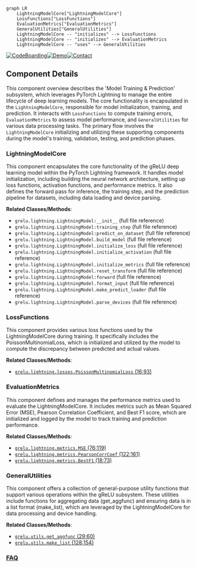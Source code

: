 ```mermaid
graph LR
    LightningModelCore["LightningModelCore"]
    LossFunctions["LossFunctions"]
    EvaluationMetrics["EvaluationMetrics"]
    GeneralUtilities["GeneralUtilities"]
    LightningModelCore -- "initializes" --> LossFunctions
    LightningModelCore -- "initializes" --> EvaluationMetrics
    LightningModelCore -- "uses" --> GeneralUtilities
```
[![CodeBoarding](https://img.shields.io/badge/Generated%20by-CodeBoarding-9cf?style=flat-square)](https://github.com/CodeBoarding/GeneratedOnBoardings)[![Demo](https://img.shields.io/badge/Try%20our-Demo-blue?style=flat-square)](https://www.codeboarding.org/demo)[![Contact](https://img.shields.io/badge/Contact%20us%20-%20contact@codeboarding.org-lightgrey?style=flat-square)](mailto:contact@codeboarding.org)

## Component Details

This component overview describes the 'Model Training & Prediction' subsystem, which leverages PyTorch Lightning to manage the entire lifecycle of deep learning models. The core functionality is encapsulated in the `LightningModelCore`, responsible for model initialization, training, and prediction. It interacts with `LossFunctions` to compute training errors, `EvaluationMetrics` to assess model performance, and `GeneralUtilities` for various data processing tasks. The primary flow involves the `LightningModelCore` initializing and utilizing these supporting components during the model's training, validation, testing, and prediction phases.

### LightningModelCore
This component encapsulates the core functionality of the gReLU deep learning model within the PyTorch Lightning framework. It handles model initialization, including building the neural network architecture, setting up loss functions, activation functions, and performance metrics. It also defines the forward pass for inference, the training step, and the prediction pipeline for datasets, including data loading and device parsing.


**Related Classes/Methods**:

- `grelu.lightning.LightningModel:__init__` (full file reference)
- `grelu.lightning.LightningModel:training_step` (full file reference)
- `grelu.lightning.LightningModel:predict_on_dataset` (full file reference)
- `grelu.lightning.LightningModel.build_model` (full file reference)
- `grelu.lightning.LightningModel.initialize_loss` (full file reference)
- `grelu.lightning.LightningModel.initialize_activation` (full file reference)
- `grelu.lightning.LightningModel.initialize_metrics` (full file reference)
- `grelu.lightning.LightningModel.reset_transform` (full file reference)
- `grelu.lightning.LightningModel:forward` (full file reference)
- `grelu.lightning.LightningModel.format_input` (full file reference)
- `grelu.lightning.LightningModel.make_predict_loader` (full file reference)
- `grelu.lightning.LightningModel.parse_devices` (full file reference)


### LossFunctions
This component provides various loss functions used by the LightningModelCore during training. It specifically includes the PoissonMultinomialLoss, which is initialized and utilized by the model to compute the discrepancy between predicted and actual values.


**Related Classes/Methods**:

- <a href="https://github.com/Genentech/gReLU/blob/master/src/grelu/lightning/losses.py#L16-L93" target="_blank" rel="noopener noreferrer">`grelu.lightning.losses.PoissonMultinomialLoss` (16:93)</a>


### EvaluationMetrics
This component defines and manages the performance metrics used to evaluate the LightningModelCore. It includes metrics such as Mean Squared Error (MSE), Pearson Correlation Coefficient, and Best F1 score, which are initialized and logged by the model to track training and prediction performance.


**Related Classes/Methods**:

- <a href="https://github.com/Genentech/gReLU/blob/master/src/grelu/lightning/metrics.py#L76-L119" target="_blank" rel="noopener noreferrer">`grelu.lightning.metrics.MSE` (76:119)</a>
- <a href="https://github.com/Genentech/gReLU/blob/master/src/grelu/lightning/metrics.py#L122-L161" target="_blank" rel="noopener noreferrer">`grelu.lightning.metrics.PearsonCorrCoef` (122:161)</a>
- <a href="https://github.com/Genentech/gReLU/blob/master/src/grelu/lightning/metrics.py#L18-L73" target="_blank" rel="noopener noreferrer">`grelu.lightning.metrics.BestF1` (18:73)</a>


### GeneralUtilities
This component offers a collection of general-purpose utility functions that support various operations within the gReLU subsystem. These utilities include functions for aggregating data (get_aggfunc) and ensuring data is in a list format (make_list), which are leveraged by the LightningModelCore for data processing and device handling.


**Related Classes/Methods**:

- <a href="https://github.com/Genentech/gReLU/blob/master/src/grelu/utils.py#L29-L60" target="_blank" rel="noopener noreferrer">`grelu.utils.get_aggfunc` (29:60)</a>
- <a href="https://github.com/Genentech/gReLU/blob/master/src/grelu/utils.py#L128-L154" target="_blank" rel="noopener noreferrer">`grelu.utils.make_list` (128:154)</a>




### [FAQ](https://github.com/CodeBoarding/GeneratedOnBoardings/tree/main?tab=readme-ov-file#faq)